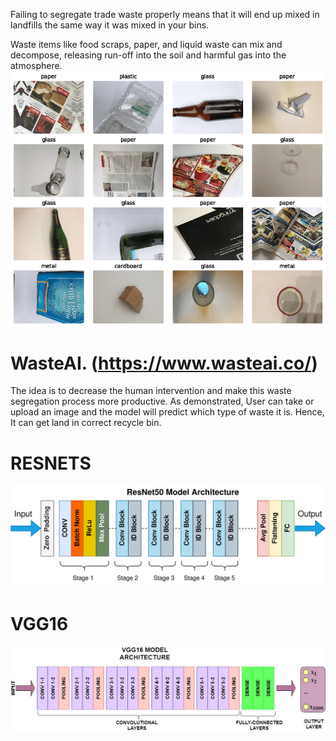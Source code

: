 

Failing to segregate trade waste properly means that it will end up mixed in landfills the same way it was mixed in your bins.

 

Waste items like food scraps, paper, and liquid waste can mix and decompose, releasing run-off into the soil and harmful gas into the atmosphere.
![Img](https://github.com/RAJGUPTA28/TrashNet-Classifier/blob/main/img.pbm)
# WasteAI. (https://www.wasteai.co/)

The idea is to decrease the human intervention and make this waste segregation process more productive. As demonstrated, User can take or upload an image and the model will predict which type of waste it is. Hence, It can get land in correct recycle bin.

# RESNETS
![Img](https://github.com/RAJGUPTA28/TrashNet-Classifier/blob/main/resnet.png)

# VGG16
![iMG](https://github.com/RAJGUPTA28/TrashNet-Classifier/blob/main/vgg16-architecture.width-1200.jpg)
